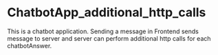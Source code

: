 # ChatbotApp_additional_http_calls
This is a chatbot application. Sending a message in Frontend sends message to server and server can perform additional http calls for each chatbotAnswer.
